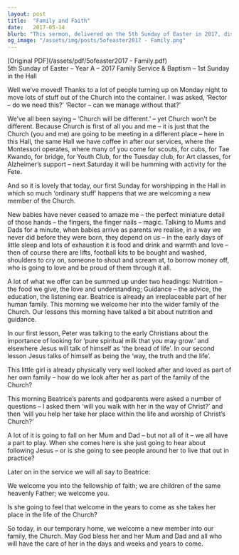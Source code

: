 ```yaml
---
layout: post
title:  "Family and Faith"
date:   2017-05-14
blurb: "This sermon, delivered on the 5th Sunday of Easter in 2017, discusses the importance of family and community in the Church. It emphasizes the role of the Church as a family, providing spiritual nutrition and guidance, and the responsibility of the congregation in nurturing new members. The sermon also highlights the significance of the physical space of the Church, as it moves into a new location."
og_image: "/assets/img/posts/5ofeaster2017 - Family.png"
---
```

[Original PDF](/assets/pdf/5ofeaster2017 - Family.pdf)    
5th Sunday of Easter – Year A – 2017
Family Service & Baptism – 1st Sunday in the Hall

Well we’ve moved! Thanks to a lot of people turning up on Monday night to move lots of stuff out of the Church into the container. I was asked, ‘Rector – do we need this?’ ‘Rector – can we manage without that?’

We’ve all been saying – ‘Church will be different.’ – yet Church won’t be different. Because Church is first of all you and me – it is just that the Church (you and me) are going to be meeting in a different place – here in this Hall, the same Hall we have coffee in after our services, where the Montessori operates, where many of you come for scouts, for cubs, for Tae Kwando, for bridge, for Youth Club, for the Tuesday club, for Art classes, for Alzheimer’s support – next Saturday it will be humming with activity for the Fete.

And so it is lovely that today, our first Sunday for worshipping in the Hall in which so much ‘ordinary stuff’ happens that we are welcoming a new member of the Church.

New babies have never ceased to amaze me – the perfect miniature detail of those hands – the fingers, the finger nails – magic. Talking to Mums and Dads for a minute, when babies arrive as parents we realise, in a way we never did before they were born, they depend on us – in the early days of little sleep and lots of exhaustion it is food and drink and warmth and love – then of course there are lifts, football kits to be bought and washed, shoulders to cry on, someone to shout and scream at, to borrow money off, who is going to love and be proud of them through it all.

A lot of what we offer can be summed up under two headings: Nutrition – the food we give, the love and understanding; Guidance – the advice, the education, the listening ear. Beatrice is already an irreplaceable part of her human family. This morning we welcome her into the wider family of the Church. Our lessons this morning have talked a bit about nutrition and guidance.

In our first lesson, Peter was talking to the early Christians about the importance of looking for ‘pure spiritual milk that you may grow.’ and elsewhere Jesus will talk of himself as ‘the bread of life’. In our second lesson Jesus talks of himself as being the ‘way, the truth and the life’.

This little girl is already physically very well looked after and loved as part of her own family – how do we look after her as part of the family of the Church?

This morning Beatrice’s parents and godparents were asked a number of questions – I asked them ‘will you walk with her in the way of Christ?’ and then ‘will you help her take her place within the life and worship of Christ’s Church?’

A lot of it is going to fall on her Mum and Dad – but not all of it – we all have a part to play. When she comes here is she just going to hear about following Jesus – or is she going to see people around her to live that out in practice?

Later on in the service we will all say to Beatrice:

We welcome you into the fellowship of faith;
we are children of the same heavenly Father;
we welcome you.

Is she going to feel that welcome in the years to come as she takes her place in the life of the Church?

So today, in our temporary home, we welcome a new member into our family, the Church. May God bless her and her Mum and Dad and all who will have the care of her in the days and weeks and years to come.
